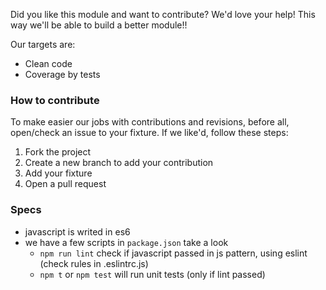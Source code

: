 Did you like this module and want to contribute? We'd love your help! This way we'll be able to build a better module!!

Our targets are:

- Clean code
- Coverage by tests

### How to contribute

To make easier our jobs with contributions and revisions, before all, open/check an issue to your fixture. If we like'd, follow these steps:

1. Fork the project
2. Create a new branch to add your contribution
3. Add your fixture
4. Open a pull request

### Specs

- javascript is writed in es6
- we have a few scripts in `package.json` take a look
  - `npm run lint` check if javascript passed in js pattern, using eslint (check rules in .eslintrc.js)
  - `npm t` or `npm test` will run unit tests (only if lint passed)

